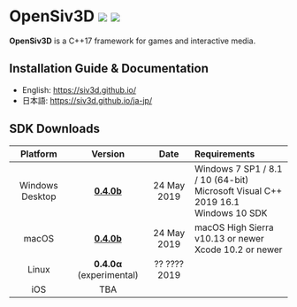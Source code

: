 <h1>OpenSiv3D <a href="http://doge.mit-license.org"><img src="http://img.shields.io/:license-mit-blue.svg"></a> <a href="https://siv3d-slackin.herokuapp.com/">  <img src="https://siv3d-slackin.herokuapp.com/badge.svg"></a></h1>

**OpenSiv3D** is a C++17 framework for games and interactive media.  

## Installation Guide & Documentation

- English: https://siv3d.github.io/
- 日本語: https://siv3d.github.io/ja-jp/

## SDK Downloads

| Platform        | Version        | Date       | Requirements                  |
|:---------------:|:---------------:|:-------------:|:------------------------------|
| Windows Desktop | [**0.4.0b**](https://siv3d.github.io/#installing-opensiv3d-sdk)     | 24 May 2019 | Windows 7 SP1 / 8.1 / 10 (64-bit)<br>Microsoft Visual C++ 2019 16.1<br>Windows 10 SDK |
| macOS           | [**0.4.0b**](https://siv3d.github.io/#installing-opensiv3d-sdk)     | 24 May 2019 | macOS High Sierra v10.13 or newer<br>Xcode 10.2 or newer |
| Linux           | **0.4.0α** (experimental)  | ?? ???? 2019 | |
| iOS | TBA  |  |  |
